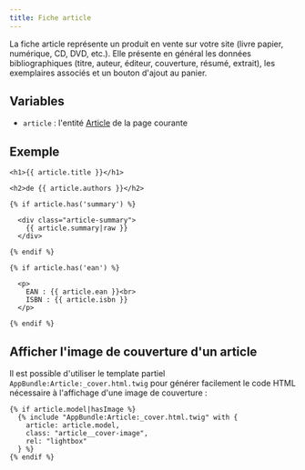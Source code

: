 ```yaml
---
title: Fiche article
---
```


La fiche article représente un produit en vente sur votre site (livre papier, numérique, CD, DVD, etc.). Elle présente en général les données bibliographiques (titre, auteur, éditeur, couverture, résumé, extrait), les exemplaires associés et un bouton d'ajout au panier.

## Variables

* `article` : l'entité [Article](/personnaliser/entites/article/) de la page courante

## Exemple

```twig
<h1>{{ article.title }}</h1>

<h2>de {{ article.authors }}</h2>

{% if article.has('summary') %}

  <div class="article-summary">
    {{ article.summary|raw }}
  </div>

{% endif %}

{% if article.has('ean') %}

  <p>
    EAN : {{ article.ean }}<br>
    ISBN : {{ article.isbn }}
  </p>

{% endif %}
```

## Afficher l'image de couverture d'un article

Il est possible d'utiliser le template partiel `AppBundle:Article:_cover.html.twig` pour générer facilement le code HTML
nécessaire à l'affichage d'une image de couverture :

```twig
{% if article.model|hasImage %}
  {% include "AppBundle:Article:_cover.html.twig" with {
    article: article.model,
    class: "article__cover-image",
    rel: "lightbox"
  } %}
{% endif %}
```
